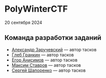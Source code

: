 # PolyWinterCTF

20 сентября 2024

## Команда разработки заданий

* [Александр Заручевский](https://t.me/z4vr1k_official) — автор тасков
* [Глеб Гранкин](https://t.me/Black_jonga) — автор тасков
* [Егор Анисимов](https://t.me/myqookie) — автор тасков
* [Максим Ставров](https://t.me/M0shp1t) — автор тасков
* [Сергей Шапоренко](https://t.me/sergk0t) — автор тасков
